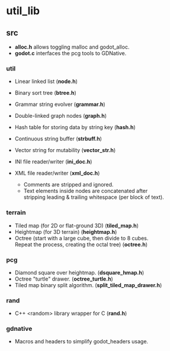 
# util_lib

## src
- **alloc.h** allows toggling malloc and godot_alloc.
- **godot.c** interfaces the pcg tools to GDNative.

### util
- Linear linked list (**node.h**)
- Binary sort tree (**btree.h**)
- Grammar string evolver (**grammar.h**)
- Double-linked graph nodes (**graph.h**)
- Hash table for storing data by string key (**hash.h**)
- Continuous string buffer (**strbuff.h**)
- Vector string for mutability (**vector_str.h**)

- INI file reader/writer (**ini_doc.h**)
- XML file reader/writer (**xml_doc.h**)
	- Comments are stripped and ignored.
	- Text elements inside nodes are concatenated after  
	stripping leading & trailing whitespace (per block of text).

### terrain
- Tiled map (for 2D or flat-ground 3D) (**tiled_map.h**)
- Heightmap (for 3D terrain) (**heightmap.h**)
- Octree (start with a large cube, then divide to 8 cubes.  
	Repeat the process, creating the octal tree) (**octree.h**)

### pcg
- Diamond square over heightmap. (**dsquare_hmap.h**)
- Octree "turtle" drawer. (**octree_turtle.h**)
- Tiled map binary split algorithm. (**split_tiled_map_drawer.h**)

### rand
- C++ &lt;random&gt; library wrapper for C (**rand.h**)

### gdnative
- Macros and headers to simplify godot_headers usage.


